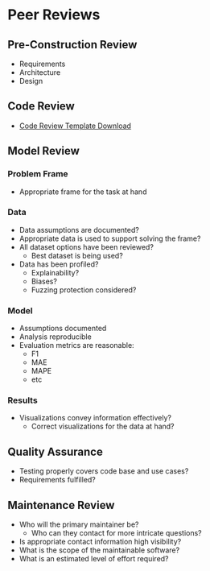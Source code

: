 # Peer Reviews

## Pre-Construction Review

* Requirements
* Architecture
* Design

## Code Review

* [Code Review Template Download](./Code_Review_Template.xlsx)

## Model Review

### Problem Frame

* Appropriate frame for the task at hand

### Data

* Data assumptions are documented?
* Appropriate data is used to support solving the frame?
* All dataset options have been reviewed?
  * Best dataset is being used?
* Data has been profiled?
  * Explainability?
  * Biases?
  * Fuzzing protection considered?

### Model

* Assumptions documented
* Analysis reproducible
* Evaluation metrics are reasonable:
  * F1
  * MAE
  * MAPE
  * etc

### Results

* Visualizations convey information effectively?
  * Correct visualizations for the data at hand?

## Quality Assurance

* Testing properly covers code base and use cases?
* Requirements fulfilled?

## Maintenance Review

* Who will the primary maintainer be?
  * Who can they contact for more intricate questions?
* Is appropriate contact information high visibility?
* What is the scope of the maintainable software?
* What is an estimated level of effort required?
